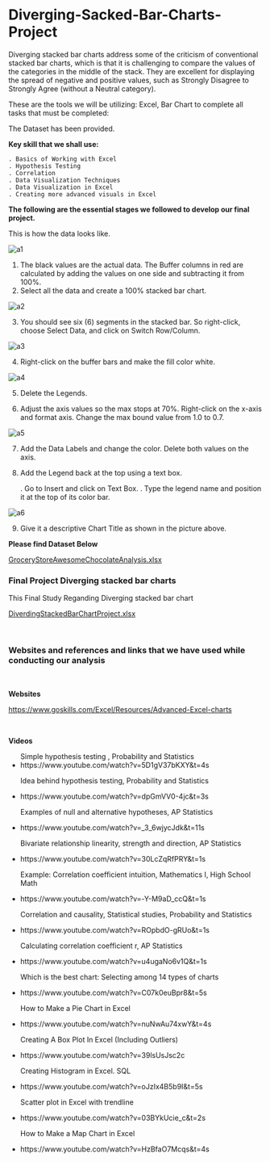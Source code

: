 # Diverging-Sacked-Bar-Charts-Project

Diverging stacked bar charts address some of the criticism of conventional stacked bar charts, which is that it is challenging to compare the values of the categories in the middle of the stack. They are excellent for displaying the spread of negative and positive values, such as Strongly Disagree to Strongly Agree (without a Neutral category).
</br>

These are the tools we will be utilizing: Excel, Bar Chart to complete all tasks that must be completed:
</br>

The Dataset has been provided.
</br>

**Key skill that we shall use:**

    . Basics of Working with Excel
    . Hypothesis Testing
    . Correlation
    . Data Visualization Techniques
    . Data Visualization in Excel
    . Creating more advanced visuals in Excel


**The following are the essential stages we followed to develop our final project.**


This is how the data looks like.

![a1](https://user-images.githubusercontent.com/115732734/227653452-86ac556d-07a6-40ae-ab20-ec26464bf194.jpg)



1. The black values are the actual data. The Buffer columns in red are calculated by adding the values on one side and subtracting it from 100%.
2. Select all the data and create a 100% stacked bar chart.

![a2](https://user-images.githubusercontent.com/115732734/227653459-07e53156-832f-4f06-93d8-53639fa5b5c2.jpg)


   3. You should see six (6) segments in the stacked bar. So right-click, choose Select Data, and click on Switch Row/Column.
   
![a3](https://user-images.githubusercontent.com/115732734/227653461-4da74889-5e13-4e94-b41f-c4690a9f3dee.jpg)


   4. Right-click on the buffer bars and make the fill color white.

![a4](https://user-images.githubusercontent.com/115732734/227653463-1e6927a4-e064-4cdd-804d-d35e8c8c09f3.jpg)


  5. Delete the Legends.

  6. Adjust the axis values so the max stops at 70%. Right-click on the x-axis and format axis. Change the max bound value from 1.0 to 0.7.

![a5](https://user-images.githubusercontent.com/115732734/227653465-5dcbafe4-d2eb-40b7-a7c8-c8bb4b0b5db2.jpg)


  7. Add the Data Labels and change the color. Delete both values on the axis.

  8. Add the Legend back at the top using a text box.

     . Go to Insert and click on Text Box.
     . Type the legend name and position it at the top of its color bar.
     
![a6](https://user-images.githubusercontent.com/115732734/227653466-5e4c0ef4-658f-488b-ae0a-e1c32be0c1c8.jpg)

  9. Give it a descriptive Chart Title as shown in the picture above.
  
  
  
  
  
  **Please find Dataset Below**

[GroceryStoreAwesomeChocolateAnalysis.xlsx](https://github.com/justinjabo250/Grocery-Store-Analysis-Project/files/11063731/Grocery_Store_Awesome_Chocolate_Analysis.xlsx)

<h3>Final Project Diverging stacked bar charts</h3>
<p>This Final Study Reganding Diverging stacked bar chart</p>

[DiverdingStackedBarChartProject.xlsx](https://github.com/justinjabo250/Diverging-Sacked-Bar-Charts-Project/files/11067006/ProjectDiverdingStackedBarChart.xlsx)


<br>

<h3>Websites and references and links that we have used while conducting our analysis</h3> </br>

**Websites**

https://www.goskills.com/Excel/Resources/Advanced-Excel-charts

</br>

**Videos**

<ul>
 <label for="html">Simple hypothesis testing , Probability and Statistics</label><br>
  <li>https://www.youtube.com/watch?v=5D1gV37bKXY&t=4s</li>
  
   <label for="html">Idea behind hypothesis testing, Probability and Statistics</label><br>
  <li>https://www.youtube.com/watch?v=dpGmVV0-4jc&t=3s</li>
  
  <label for="html">Examples of null and alternative hypotheses, AP Statistics</label><br>
   <li>https://www.youtube.com/watch?v=_3_6wjycJdk&t=11s</li>
   
  <label for="html">Bivariate relationship linearity, strength and direction, AP Statistics
</label><br>
   <li>https://www.youtube.com/watch?v=30LcZqRfPRY&t=1s</li>
  
  <label for="html">Example: Correlation coefficient intuition, Mathematics I, High School Math</label><br>
  <li>https://www.youtube.com/watch?v=-Y-M9aD_ccQ&t=1s</li>
  
   <label for="html">Correlation and causality, Statistical studies, Probability and Statistics</label><br>
  <li>https://www.youtube.com/watch?v=ROpbdO-gRUo&t=1s</li>
  
  <label for="html">Calculating correlation coefficient r, AP Statistics</label><br>
  <li>https://www.youtube.com/watch?v=u4ugaNo6v1Q&t=1s</li>
  
  <label for="html">Which is the best chart: Selecting among 14 types of charts</label><br>
  <li>https://www.youtube.com/watch?v=C07k0euBpr8&t=5s</li>
  
  <label for="html">How to Make a Pie Chart in Excel</label><br>
  <li>https://www.youtube.com/watch?v=nuNwAu74xwY&t=4s</li>
  
  <label for="html">Creating A Box Plot In Excel (Including Outliers)</label><br>
  <li>https://www.youtube.com/watch?v=39lsUsJsc2c</li>
  
  <label for="html">Creating Histogram in Excel. SQL</label><br>
  <li>https://www.youtube.com/watch?v=oJzIx4B5b9I&t=5s</li>
  
  <label for="html">Scatter plot in Excel with trendline</label><br>
  <li>https://www.youtube.com/watch?v=03BYkUcie_c&t=2s</li>
  
  <label for="html">How to Make a Map Chart in Excel</label><br>
  <li>https://www.youtube.com/watch?v=HzBfaO7Mcqs&t=4s</li>
  
  
</ul>

